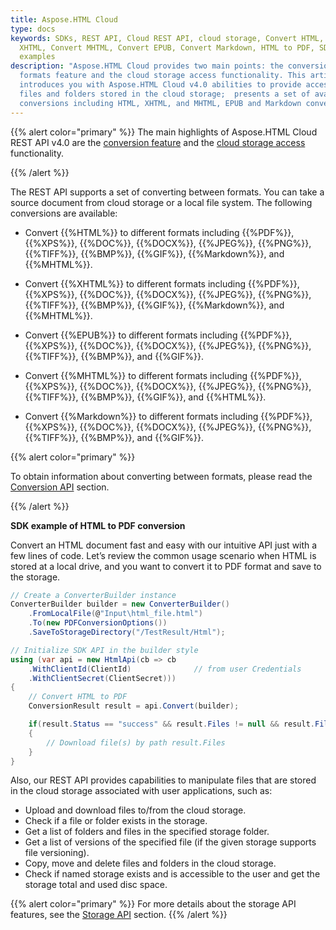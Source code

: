```yaml
---
title: Aspose.HTML Cloud
type: docs
keywords: SDKs, REST API, Cloud REST API, cloud storage, Convert HTML, Convert
  XHTML, Convert MHTML, Convert EPUB, Convert Markdown, HTML to PDF, SDK
  examples
description: "Aspose.HTML Cloud provides two main points: the conversion between
  formats feature and the cloud storage access functionality. This article
  introduces you with Aspose.HTML Cloud v4.0 abilities to provide access to
  files and folders stored in the cloud storage;  presents a set of available
  conversions including HTML, XHTML, and MHTML, EPUB and Markdown converters."
---
```

{{% alert color="primary" %}}
The main highlights of Aspose.HTML Cloud REST API v4.0  are the [conversion feature](/html/conversion-api/) and the [cloud storage access](/html/storage-api/) functionality.

{{% /alert %}} 

The REST API supports a set of converting between formats. You can take a source document from cloud storage or a local file system. The following conversions are available:

 - Convert {{%HTML%}} to different formats including {{%PDF%}}, {{%XPS%}}, {{%DOC%}}, {{%DOCX%}}, {{%JPEG%}}, {{%PNG%}}, {{%TIFF%}}, {{%BMP%}}, {{%GIF%}}, {{%Markdown%}}, and {{%MHTML%}}. 
 - Convert {{%XHTML%}} to different formats including {{%PDF%}}, {{%XPS%}}, {{%DOC%}}, {{%DOCX%}}, {{%JPEG%}}, {{%PNG%}}, {{%TIFF%}}, {{%BMP%}}, {{%GIF%}}, {{%Markdown%}}, and {{%MHTML%}}.
 - Convert {{%EPUB%}} to different formats including {{%PDF%}}, {{%XPS%}}, {{%DOC%}}, {{%DOCX%}}, {{%JPEG%}}, {{%PNG%}}, {{%TIFF%}}, {{%BMP%}}, and {{%GIF%}}.
 - Convert {{%MHTML%}} to different formats including {{%PDF%}}, {{%XPS%}}, {{%DOC%}}, {{%DOCX%}}, {{%JPEG%}}, {{%PNG%}}, {{%TIFF%}}, {{%BMP%}}, {{%GIF%}}, and {{%HTML%}}.

 - Convert {{%Markdown%}} to different formats including {{%PDF%}}, {{%XPS%}}, {{%DOC%}}, {{%DOCX%}}, {{%JPEG%}}, {{%PNG%}}, {{%TIFF%}}, {{%BMP%}}, and {{%GIF%}}.

{{% alert color="primary" %}}

To obtain information about converting between formats, please read the [Conversion API](/html/conversion-api/) section.

{{% /alert %}} 

**SDK example of HTML to PDF conversion**

Convert an HTML document fast and easy with our intuitive API just with a few lines of code. Let’s review the common usage scenario when HTML is stored at a local drive, and you want to convert it to PDF format and save to the storage.

```c#
// Create a ConverterBuilder instance 
ConverterBuilder builder = new ConverterBuilder()
    .FromLocalFile(@"Input\html_file.html")
    .To(new PDFConversionOptions())
    .SaveToStorageDirectory("/TestResult/Html");

// Initialize SDK API in the builder style
using (var api = new HtmlApi(cb => cb
    .WithClientId(ClientId)              // from user Сredentials
    .WithClientSecret(ClientSecret)))
{
    // Convert HTML to PDF
    ConversionResult result = api.Convert(builder);

    if(result.Status == "success" && result.Files != null && result.Files.Length > 0)
    {
        // Download file(s) by path result.Files 
    }
}
```

Also, our REST API provides capabilities to manipulate files that are stored in the cloud storage associated with user applications, such as:

- Upload and download files to/from the cloud storage.
- Check if a file or folder exists in the storage.
- Get a list of folders and files in the specified storage folder.
- Get a list of versions of the specified file (if the given storage supports file versioning).
- Copy, move and delete files and folders in the cloud storage.
- Check if named storage exists and is accessible to the user and get the storage total and used disc space.

{{% alert color="primary" %}}
For more details about the storage API features, see the [Storage API](https://docs.aspose.cloud/html/storage-api/) section.
{{% /alert %}} 

